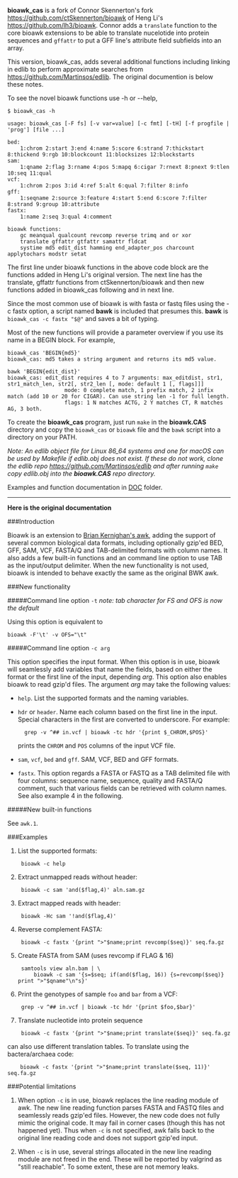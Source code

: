 **bioawk_cas** is a fork of Connor Skennerton's fork https://github.com/ctSkennerton/bioawk of Heng Li's https://github.com/lh3/bioawk. Connor adds a ``translate`` function to the core bioawk extensions to be able to translate nucelotide into protein sequences and ``gffattr`` to put a GFF line's attribute field subfields into an array.

This version, bioawk_cas, adds several additional functions including linking in edlib to perform approximate searches from https://github.com/Martinsos/edlib. The original documention is below these notes.

To see the novel bioawk functions use -h or --help,
```
$ bioawk_cas -h

usage: bioawk_cas [-F fs] [-v var=value] [-c fmt] [-tH] [-f progfile | 'prog'] [file ...]

bed:
	1:chrom 2:start 3:end 4:name 5:score 6:strand 7:thickstart 8:thickend 9:rgb 10:blockcount 11:blocksizes 12:blockstarts 
sam:
	1:qname 2:flag 3:rname 4:pos 5:mapq 6:cigar 7:rnext 8:pnext 9:tlen 10:seq 11:qual 
vcf:
	1:chrom 2:pos 3:id 4:ref 5:alt 6:qual 7:filter 8:info 
gff:
	1:seqname 2:source 3:feature 4:start 5:end 6:score 7:filter 8:strand 9:group 10:attribute 
fastx:
	1:name 2:seq 3:qual 4:comment 

bioawk functions:
	gc meanqual qualcount revcomp reverse trimq and or xor
	translate gffattr gtfattr samattr fldcat
	systime md5 edit_dist hamming end_adapter_pos charcount applytochars modstr setat
```
The first line under bioawk functions in the above code block are the functions added in Heng Li's original version.
The next line has the translate, gffattr functions from ctSkennerton/bioawk and then new functions added in bioawk_cas following and in next line.

Since the most common use of bioawk is with fasta or fastq files using the -c fastx option, a script named **bawk** is included that presumes this.
**bawk** is `bioawk_cas -c fastx "$@"` and saves a bit of typing.

Most of the new functions will provide a parameter overview if you use its name in a BEGIN block. For example,
```
bioawk_cas 'BEGIN{md5}'
bioawk_cas: md5 takes a string argument and returns its md5 value.
```
```
bawk 'BEGIN{edit_dist}'
bioawk_cas: edit_dist requires 4 to 7 arguments: max_editdist, str1, str1_match_len, str2[, str2_len [, mode: default 1 [, flags]]]
                  mode: 0 complete match, 1 prefix match, 2 infix match (add 10 or 20 for CIGAR). Can use string len -1 for full length.
                  flags: 1 N matches ACTG, 2 Y matches CT, R matches AG, 3 both.
```
To create the **bioawk_cas** program, just run ``make`` in the **bioawk.CAS** directory and copy the ``bioawk_cas`` or ``bioawk`` file and the ``bawk`` script into a directory on your PATH.

*Note: An edlib object file for Linux 86_64 systems and one for macOS can be used by Makefile if edlib.obj does not exist.
If these do not work, clone the edlib repo https://github.com/Martinsos/edlib and after running ``make`` copy edlib.obj into the **bioawk.CAS** repo directory.*

Examples and function documentation in [DOC](DOC) folder.

---
**Here is the original documentation**

###Introduction

Bioawk is an extension to [Brian Kernighan's awk][1], adding the support of
several common biological data formats, including optionally gzip'ed BED, GFF,
SAM, VCF, FASTA/Q and TAB-delimited formats with column names. It also adds a
few built-in functions and an command line option to use TAB as the
input/output delimiter. When the new functionality is not used, bioawk is
intended to behave exactly the same as the original BWK awk.

###New functionality

#####Command line option `-t` *note: tab character for FS and OFS is now the default*

Using this option is equivalent to

    bioawk -F'\t' -v OFS="\t"

#####Command line option `-c arg`

This option specifies the input format. When this option is in use, bioawk will
seamlessly add variables that name the fields, based on either the format or
the first line of the input, depending *arg*. This option also enables bioawk
to read gzip'd files. The argument *arg* may take the following values:

* `help`. List the supported formats and the naming variables.

* `hdr` or `header`. Name each column based on the first line in the input.
  Special characters in the first are converted to underscore. For example:

        grep -v ^## in.vcf | bioawk -tc hdr '{print $_CHROM,$POS}'

  prints the `CHROM` and `POS` columns of the input VCF file.

* `sam`, `vcf`, `bed` and `gff`. SAM, VCF, BED and GFF formats.

* `fastx`. This option regards a FASTA or FASTQ as a TAB delimited file with
  four columns: sequence name, sequence, quality and FASTA/Q comment, such that
  various fields can be retrieved with column names. See also example 4 in the
  following.

#####New built-in functions

See `awk.1`.

###Examples

1. List the supported formats:

        bioawk -c help

2. Extract unmapped reads without header:

        bioawk -c sam 'and($flag,4)' aln.sam.gz

3. Extract mapped reads with header:

        bioawk -Hc sam '!and($flag,4)'

4. Reverse complement FASTA:

        bioawk -c fastx '{print ">"$name;print revcomp($seq)}' seq.fa.gz

5. Create FASTA from SAM (uses revcomp if FLAG & 16)

        samtools view aln.bam | \
            bioawk -c sam '{s=$seq; if(and($flag, 16)) {s=revcomp($seq)} print ">"$qname"\n"s}'

6. Print the genotypes of sample `foo` and `bar` from a VCF:

        grep -v ^## in.vcf | bioawk -tc hdr '{print $foo,$bar}'

7. Translate nucleotide into protein sequence
 
        bioawk -c fastx '{print ">"$name;print translate($seq)}' seq.fa.gz
can also use different translation tables.  To translate using the
bactera/archaea code:

        bioawk -c fastx '{print ">"$name;print translate($seq, 11)}' seq.fa.gz



###Potential limitations

1. When option `-c` is in use, bioawk replaces the line reading module of awk.
   The new line reading function parses FASTA and FASTQ files and seamlessly
   reads gzip'ed files. However, the new code does not fully mimic the original
   code. It may fail in corner cases (though this has not happened yet). Thus
   when `-c` is not specified, awk falls back to the original line reading code
   and does not support gzip'ed input.

2. When `-c` is in use, several strings allocated in the new line reading
   module are not freed in the end. These will be reported by valgrind as
   "still reachable". To some extent, these are not memory leaks.


[1]: http://www.cs.princeton.edu/~bwk/btl.mirror/
